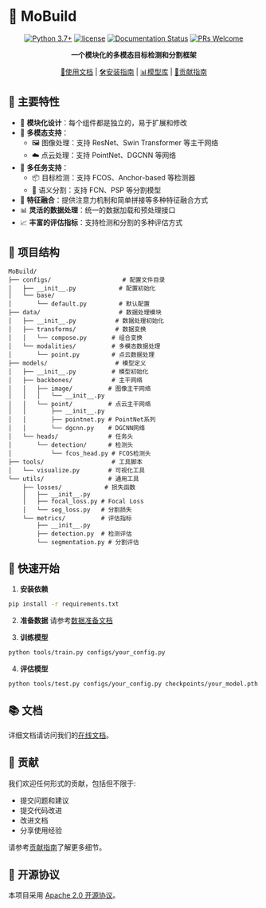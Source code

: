 # 🚀 MoBuild

<div align="center">

[![Python 3.7+](https://img.shields.io/badge/Python-3.7+-blue.svg)](https://www.python.org/downloads/)
[![license](https://img.shields.io/github/license/mashape/apistatus.svg)](LICENSE)
[![Documentation Status](https://readthedocs.org/projects/mobuild/badge/?version=latest)](https://mobuild.readthedocs.io)
[![PRs Welcome](https://img.shields.io/badge/PRs-welcome-brightgreen.svg)](https://github.com/yourname/mobuild/pulls)

**一个模块化的多模态目标检测和分割框架**

[📘使用文档](docs/getting_started.md) | [🛠️安装指南](docs/install.md) | [📊模型库](docs/model_zoo.md) | [🤝贡献指南](docs/contribute.md)

</div>

## 🌟 主要特性

- 🔧 **模块化设计**：每个组件都是独立的，易于扩展和修改
- 🔄 **多模态支持**：
  - 🖼️ 图像处理：支持 ResNet、Swin Transformer 等主干网络
  - ☁️ 点云处理：支持 PointNet、DGCNN 等网络
- 🎯 **多任务支持**：
  - 📦 目标检测：支持 FCOS、Anchor-based 等检测器
  - 🎨 语义分割：支持 FCN、PSP 等分割模型
- 🔗 **特征融合**：提供注意力机制和简单拼接等多种特征融合方式
- 📊 **灵活的数据处理**：统一的数据加载和预处理接口
- 📈 **丰富的评估指标**：支持检测和分割的多种评估方式

## 📁 项目结构

```plaintext
MoBuild/
├── configs/                    # 配置文件目录
│   ├── __init__.py            # 配置初始化
│   └── base/
│       └── default.py         # 默认配置
├── data/                      # 数据处理模块
│   ├── __init__.py           # 数据处理初始化
│   ├── transforms/           # 数据变换
│   │   └── compose.py       # 组合变换
│   └── modalities/          # 多模态数据处理
│       └── point.py         # 点云数据处理
├── models/                   # 模型定义
│   ├── __init__.py          # 模型初始化
│   ├── backbones/           # 主干网络
│   │   ├── image/          # 图像主干网络
│   │   │   └── __init__.py
│   │   └── point/          # 点云主干网络
│   │       ├── __init__.py
│   │       ├── pointnet.py # PointNet系列
│   │       └── dgcnn.py    # DGCNN网络
│   └── heads/              # 任务头
│       └── detection/      # 检测头
│           └── fcos_head.py # FCOS检测头
├── tools/                   # 工具脚本
│   └── visualize.py        # 可视化工具
└── utils/                  # 通用工具
    ├── losses/            # 损失函数
    │   ├── __init__.py
    │   ├── focal_loss.py # Focal Loss
    │   └── seg_loss.py   # 分割损失
    └── metrics/          # 评估指标
        ├── __init__.py
        ├── detection.py  # 检测评估
        └── segmentation.py # 分割评估
```

## 🚀 快速开始

1. **安装依赖**
```bash
pip install -r requirements.txt
```

2. **准备数据**
请参考[数据准备文档](docs/data_preparation.md)

3. **训练模型**
```bash
python tools/train.py configs/your_config.py
```

4. **评估模型**
```bash
python tools/test.py configs/your_config.py checkpoints/your_model.pth
```

## 📚 文档

详细文档请访问我们的[在线文档](https://mobuild.readthedocs.io/)。

## 🤝 贡献

我们欢迎任何形式的贡献，包括但不限于:

- 提交问题和建议
- 提交代码改进
- 改进文档
- 分享使用经验

请参考[贡献指南](docs/contribute.md)了解更多细节。

## 📄 开源协议

本项目采用 [Apache 2.0 开源协议](LICENSE)。
```

